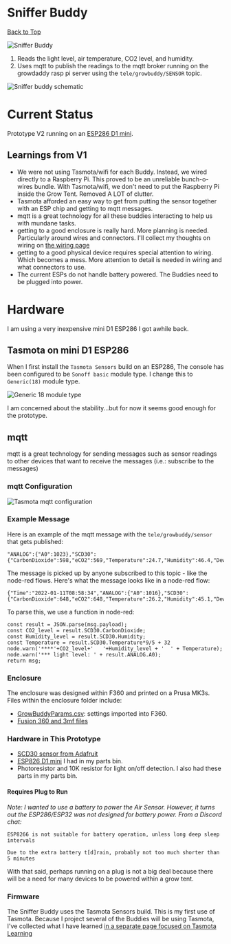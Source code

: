 # Sniffer Buddy 
[Back to Top](../README.md)

![Sniffer Buddy](../images/Sniffer_Buddy.JPEG)

1) Reads the light level, air temperature, CO2 level, and humidity.
2) Uses mqtt to publish the readings to the mqtt broker running on the growdaddy rasp pi server using the `tele/growbuddy/SENSOR` topic.

![Sniffer buddy schematic](../images/Sniffer_Buddy_Schematic.png)
# Current Status
Prototype V2 running on an [ESP286 D1 mini](https://i2.wp.com/randomnerdtutorials.com/wp-content/uploads/2019/05/ESP8266-WeMos-D1-Mini-pinout-gpio-pin.png?quality=100&strip=all&ssl=1).
## Learnings from V1
- We were not using Tasmota/wifi for each Buddy.  Instead, we wired directly to a Raspberry Pi.  This proved to be an unreliable bunch-o-wires bundle.  With Tasmota/wifi, we don't need to put the Raspberry Pi inside the Grow Tent.  Removed A LOT of clutter.
- Tasmota afforded an easy way to get from putting the sensor together with an ESP chip and getting to mqtt messages.
- mqtt is a great technology for all these buddies interacting to help us with mundane tasks.
- getting to a good enclosure is really hard. More planning is needed.  Particularly around wires and connectors.  I'll collect my thoughts on wiring on [the wiring page](WIRING_and_connectors.md)
- getting to a good physical device requires special attention to wiring.  Which becomes a mess.  More attention to detail is needed in wiring and what connectors to use.
- The current ESPs do not handle battery powered.  The Buddies need to be plugged into power.
# Hardware
I am using a very inexpensive mini D1 ESP286 I got awhile back. 
## Tasmota on mini D1 ESP286
When I first install the `Tasmota Sensors` build on an ESP286, The console has been configured to be `Sonoff basic` module type.  I change this to `Generic(18)` module type.

![Generic 18 module type](../images/Tasmota_on_D1_esp286.jpg)



 I am concerned about the stability...but for now it seems good enough for the prototype.

## mqtt
mqtt is a great technology for sending messages such as sensor readings to other devices that want to receive the messages (i.e.: subscribe to the messages)

### mqtt Configuration

![Tasmota mqtt configuration](../images/Tasmota_mqtt_setup.jpg)

### Example Message

Here is an example of the mqtt message with the `tele/growbuddy/sensor` that gets published:
```
"ANALOG":{"A0":1023},"SCD30":{"CarbonDioxide":598,"eCO2":569,"Temperature":24.7,"Humidity":46.4,"DewPoint":12.4}
```
The message is picked up by anyone subscribed to this topic - like the node-red flows.
Here's what the message looks like in a node-red flow:
```
{"Time":"2022-01-11T08:58:34","ANALOG":{"A0":1016},"SCD30":{"CarbonDioxide":648,"eCO2":648,"Temperature":26.2,"Humidity":45.1,"DewPoint":13.3},"TempUnit":"C"}
```
To parse this, we use a function in node-red:
```
const result = JSON.parse(msg.payload);
const CO2_level = result.SCD30.CarbonDioxide;
const Humidity_level = result.SCD30.Humidity;
const Temperature = result.SCD30.Temperature*9/5 + 32
node.warn('****'+CO2_level+'   '+Humidity_level + '  ' + Temperature);
node.warn('*** light level: ' + result.ANALOG.A0);
return msg;
```


### Enclosure
The enclosure was designed within F360 and printed on a Prusa MK3s.  Files within the enclosure folder include:
- [GrowBuddyParams.csv](https://github.com/solarslurpi/GrowBuddy/blob/main/enclosure/GrowBuddyParams.csv): settings imported into F360.
- [Fusion 360 and 3mf files](https://github.com/solarslurpi/GrowBuddy/tree/main/enclosure)
### Hardware in This Prototype
- [SCD30 sensor from Adafruit](https://www.adafruit.com/product/4867)
- [ESP826 D1 mini](https://i2.wp.com/randomnerdtutorials.com/wp-content/uploads/2019/05/ESP8266-WeMos-D1-Mini-pinout-gpio-pin.png?quality=100&strip=all&ssl=1) I had in my parts bin.
- Photoresistor and 10K resistor for light on/off detection.  I also had these parts in my parts bin.

#### Requires Plug to Run

_Note: I wanted to use a battery to power the Air Sensor.  However, it turns out the ESP286/ESP32 was not designed for battery power. From a Discord chat:_
```
ESP8266 is not suitable for battery operation, unless long deep sleep intervals

Due to the extra battery t[d]rain, probably not too much shorter than 5 minutes
```
With that said, perhaps running on a plug is not a big deal because there will be a need for many devices to be powered within a grow tent.

### Firmware
The Sniffer Buddy uses the Tasmota Sensors build.  This is my first use of Tasmota.  Because I project several of the Buddies will be using Tasmota, I've collected what I have learned [in a separate page focused on Tasmota Learning](../pages/Tasmota_learnings.md)